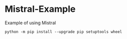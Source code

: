 # Mistral-Example
Example of using Mistral



`python -m pip install --upgrade pip setuptools wheel`